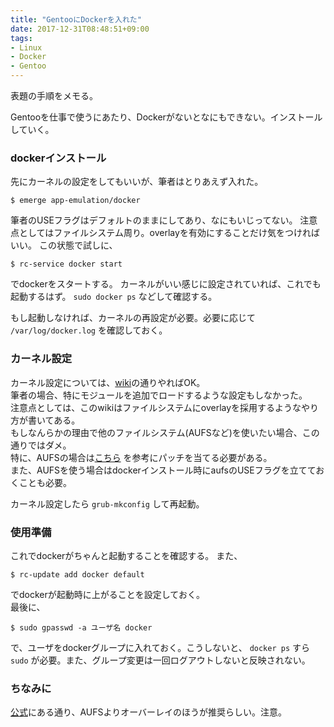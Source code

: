 ```yaml
---
title: "GentooにDockerを入れた"
date: 2017-12-31T08:48:51+09:00
tags:
- Linux
- Docker
- Gentoo
---
```


表題の手順をメモる。

<!--more-->

Gentooを仕事で使うにあたり、Dockerがないとなにもできない。インストールしていく。

### dockerインストール

先にカーネルの設定をしてもいいが、筆者はとりあえず入れた。

```
$ emerge app-emulation/docker
```

筆者のUSEフラグはデフォルトのままにしてあり、なにもいじってない。
注意点としてはファイルシステム周り。overlayを有効にすることだけ気をつければいい。
この状態で試しに、

```
$ rc-service docker start
```

でdockerをスタートする。
カーネルがいい感じに設定されていれば、これでも起動するはず。 `sudo docker ps` などして確認する。

もし起動しなければ、カーネルの再設定が必要。必要に応じて `/var/log/docker.log` を確認しておく。

### カーネル設定

カーネル設定については、[wiki](https://wiki.gentoo.org/wiki/Docker)の通りやればOK。  
筆者の場合、特にモジュールを追加でロードするような設定もしなかった。  
注意点としては、このwikiはファイルシステムにoverlayを採用するようなやり方が書いてある。  
もしなんらかの理由で他のファイルシステム(AUFSなど)を使いたい場合、この通りではダメ。  
特に、AUFSの場合は[こちら](https://wiki.gentoo.org/wiki/Aufs) を参考にパッチを当てる必要がある。  
また、AUFSを使う場合はdockerインストール時にaufsのUSEフラグを立てておくことも必要。

カーネル設定したら `grub-mkconfig` して再起動。

### 使用準備

これでdockerがちゃんと起動することを確認する。
また、

```
$ rc-update add docker default
```

でdockerが起動時に上がることを設定しておく。  
最後に、

```
$ sudo gpasswd -a ユーザ名 docker
```

で、ユーザをdockerグループに入れておく。こうしないと、 `docker ps` すら `sudo` が必要。また、グループ変更は一回ログアウトしないと反映されない。


### ちなみに

[公式](https://docs.docker.com/engine/userguide/storagedriver/overlayfs-driver/)にある通り、AUFSよりオーバーレイのほうが推奨らしい。注意。
